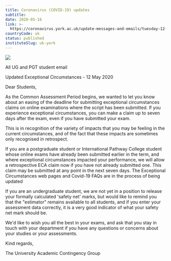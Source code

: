 ```yaml
---
title: Coronavirus (COVID-19) updates
subtitle: 
date: 2020-05-16
link: >-
  https://coronavirus.york.ac.uk/update-messages-and-emails/tuesday-12-may-student-email
countryCode: uk
status: published
instituteSlug: uk-york
---
```

![](https://lh3.googleusercontent.com/OpjUlQHxKD4sYzr-UQIqKgKjp1otj5_7tnZHoN0F1TncS3i9mq7XrNrD4wzDlH-STI-CTsMPMoVE3Itir0f3mhwR-uwrlW8B)

All UG and PGT student email

Updated Exceptional Circumstances - 12 May 2020

Dear Students,

As the Common Assessment Period begins, we wanted to let you know about an easing of the deadline for submitting exceptional circumstances claims on online examinations where the script has been submitted. If you experience exceptional circumstances, you can make a claim up to seven days after the exam, even if you have submitted your exam.

This is in recognition of the variety of impacts that you may be feeling in the current circumstances, and of the fact that these impacts are sometimes only recognised in retrospect.

If you are a postgraduate student or International Pathway College student whose online exams have already been submitted earlier in the term, and where exceptional circumstances impacted your performance, we will allow a retrospective ECA claim now if you have not already submitted one. This claim may be submitted at any point in the next seven days. The Exceptional Circumstances web pages and Covid-19 FAQs are in the process of being updated

If you are an undergraduate student, we are not yet in a position to release your formally calculated 'safety net' marks, but would like to remind you that the "estimator" remains available to all students, and if you enter your assessment data correctly, it is a very good indicator of what your safety net mark should be.

We'd like to wish you all the best in your exams, and ask that you stay in touch with your department if you have any questions or concerns about your studies or your assessments.

Kind regards,

The University Academic Contingency Group